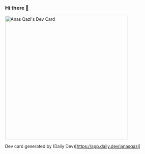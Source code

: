 ### Hi there 👋

<!--
**ianasqazi/ianasqazi** is a ✨ _special_ ✨ repository because its `README.md` (this file) appears on your GitHub profile.

Here are some ideas to get you started:

- 🔭 I’m currently working on ...
- 🌱 I’m currently learning ...
- 👯 I’m looking to collaborate on ...
- 🤔 I’m looking for help with ...
- 💬 Ask me about ...
- 📫 How to reach me: ...
- 😄 Pronouns: ...
- ⚡ Fun fact: ...
-->

<a href="https://app.daily.dev/ianasqazi">
  <img src="https://api.daily.dev/devcards/209ed83316e84f33a464d623e180e690.png?r=t21" width="400" alt="Anas Qazi's Dev Card"/>
</a>

Dev card generated by (Daily Dev)[https://app.daily.dev/ianasqazi]
